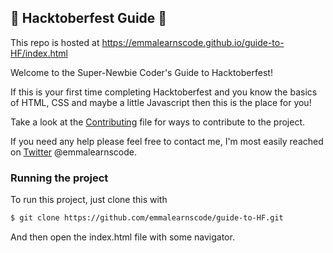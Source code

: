 ## 🎃 Hacktoberfest Guide 🎃  

This repo is hosted at https://emmalearnscode.github.io/guide-to-HF/index.html

Welcome to the Super-Newbie Coder's Guide to Hacktoberfest!

If this is your first time completing Hacktoberfest and you know the basics of HTML, CSS and maybe a little Javascript then this is the place for you!

Take a look at the [Contributing](CONTRIBUTING.md) file for ways to contribute to the project.

If you need any help please feel free to contact me, I'm most easily reached on [Twitter](https://twitter.com/emmalearnscode) @emmalearnscode.

### Running the project
To run this project, just clone this with 
```bash
$ git clone https://github.com/emmalearnscode/guide-to-HF.git
```

And then open the index.html file with some navigator.